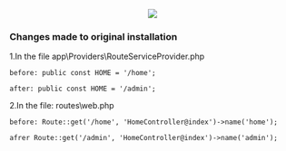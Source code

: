 <p align="center"><img src="https://res.cloudinary.com/auxe/image/upload/v1584899634/auxeBlack220x51_gqqucy.png"></p>

### Changes made to original installation

1.In the file app\Providers\RouteServiceProvider.php
```
before: public const HOME = '/home';
```
```
after: public const HOME = '/admin';
```

2.In the file: routes\web.php
```
before: Route::get('/home', 'HomeController@index')->name('home');
```
```
afrer Route::get('/admin', 'HomeController@index')->name('admin');
```